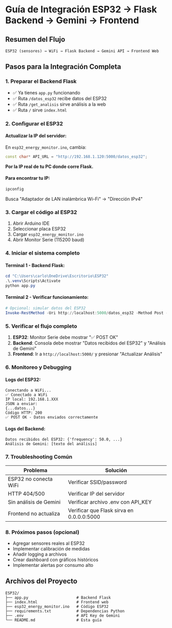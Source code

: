# Guía de Integración ESP32 → Flask Backend → Gemini → Frontend

## Resumen del Flujo
```
ESP32 (sensores) → WiFi → Flask Backend → Gemini API → Frontend Web
```

## Pasos para la Integración Completa

### 1. Preparar el Backend Flask
- ✅ Ya tienes `app.py` funcionando
- ✅ Ruta `/datos_esp32` recibe datos del ESP32
- ✅ Ruta `/get_analisis` sirve análisis a la web
- ✅ Ruta `/` sirve `index.html`

### 2. Configurar el ESP32

#### Actualizar la IP del servidor:
En `esp32_energy_monitor.ino`, cambia:
```cpp
const char* API_URL = "http://192.168.1.120:5000/datos_esp32";
```
**Por la IP real de tu PC donde corre Flask.**

#### Para encontrar tu IP:
```powershell
ipconfig
```
Busca "Adaptador de LAN inalámbrica Wi-Fi" → "Dirección IPv4"

### 3. Cargar el código al ESP32
1. Abrir Arduino IDE
2. Seleccionar placa ESP32
3. Cargar `esp32_energy_monitor.ino`
4. Abrir Monitor Serie (115200 baud)

### 4. Iniciar el sistema completo

#### Terminal 1 - Backend Flask:
```powershell
cd "C:\Users\carlo\OneDrive\Escritorio\ESP32"
.\.venv\Scripts\Activate
python app.py
```

#### Terminal 2 - Verificar funcionamiento:
```powershell
# Opcional: simular datos del ESP32
Invoke-RestMethod -Uri http://localhost:5000/datos_esp32 -Method Post -ContentType 'application/json' -Body '{"frequency":50.0,"channel1":{"voltage":230.0,"current":1.234,"activePower":284.2,"apparentPower":284.5,"powerFactor":0.99,"reactivePower":10.0,"activeEnergyImported":12.345,"activeEnergyReturned":0.123,"activeEnergy":12.468},"channel2":{"voltage":229.8,"current":0.567,"activePower":130.1,"apparentPower":131.0,"powerFactor":0.99,"reactivePower":5.0,"activeEnergyImported":6.789,"activeEnergyReturned":0.050,"activeEnergy":6.839}}'
```

### 5. Verificar el flujo completo

1. **ESP32**: Monitor Serie debe mostrar "✅ POST OK"
2. **Backend**: Consola debe mostrar "Datos recibidos del ESP32" y "Análisis de Gemini"
3. **Frontend**: Ir a `http://localhost:5000/` y presionar "Actualizar Análisis"

### 6. Monitoreo y Debugging

#### Logs del ESP32:
```
Conectando a WiFi...
✅ Conectado a WiFi
IP local: 192.168.1.XXX
JSON a enviar:
{...datos...}
Código HTTP: 200
✅ POST OK - Datos enviados correctamente
```

#### Logs del Backend:
```
Datos recibidos del ESP32: {'frequency': 50.0, ...}
Análisis de Gemini: [texto del análisis]
```

### 7. Troubleshooting Común

| Problema | Solución |
|----------|----------|
| ESP32 no conecta WiFi | Verificar SSID/password |
| HTTP 404/500 | Verificar IP del servidor |
| Sin análisis de Gemini | Verificar archivo .env con API_KEY |
| Frontend no actualiza | Verificar que Flask sirva en 0.0.0.0:5000 |

### 8. Próximos pasos (opcional)
- Agregar sensores reales al ESP32
- Implementar calibración de medidas
- Añadir logging a archivos
- Crear dashboard con gráficos históricos
- Implementar alertas por consumo alto

## Archivos del Proyecto
```
ESP32/
├── app.py                     # Backend Flask
├── index.html                 # Frontend web
├── esp32_energy_monitor.ino   # Código ESP32
├── requirements.txt           # Dependencias Python
├── .env                       # API Key de Gemini
└── README.md                  # Esta guía
```
